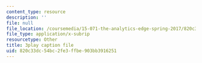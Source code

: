 ```yaml
---
content_type: resource
description: ''
file: null
file_location: /coursemedia/15-071-the-analytics-edge-spring-2017/820c33dc54bc2fe3ffbe903bb3916251_JGetImYLis.srt
file_type: application/x-subrip
resourcetype: Other
title: 3play caption file
uid: 820c33dc-54bc-2fe3-ffbe-903bb3916251
---
```

